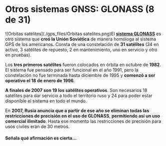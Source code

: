 # Otros sistemas GNSS: GLONASS (8 de 31)

![Orbitas satélites](./gps_files/Orbitas satelites.png)El [**s**](https://es.wikipedia.org/wiki/GLONASS "GLONASS en wikipedia")[**istema GLONASS**](https://es.wikipedia.org/wiki/GLONASS "GLONASS en wikipedia") es otro sistema que **creó la Unión Soviética** de manera homóloga al sistema GPS de los americanos. Consta de una constelación de **31 satélites** (24 en activo, 3 satélites de repuesto, 2 en mantenimiento, uno en servicio y otro en pruebas).  

Los **tres primeros satélites** fueron colocados en órbita en octubre de **1982**. El sistema fue pensado para ser funcional en el año 1991, pero la constelación no fue terminada hasta diciembre de 1995 y **comenzó a ser operativo el 18 de enero de 1996**.

**A finales de 2007 son 19 los satélites operativos**. Son necesarios 18 satélites para dar servicio a todo el territorio ruso y 24 para poder estar disponible el sistema en todo el mundo.

En **2007, Rusia anuncia que a partir de ese año se eliminan todas las restricciones de precisión en el uso de GLONASS**, **permitiendo así un uso comercial ilimitado**. Hasta ese momento las restricciones de precisión para usos civiles eran de 30 metros.

#### Señala qué afirmación es cierta...  

####